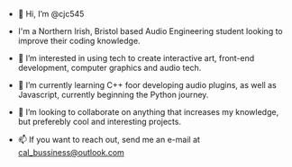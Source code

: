 - 👋 Hi, I’m @cjc545
- I'm a Northern Irish, Bristol based Audio Engineering student looking to improve their coding knowledge.

- 👀 I’m interested in using tech to create interactive art, front-end development, computer graphics and audio tech.

- 🌱 I’m currently learning C++ foor developing audio plugins, as well as Javascript, currently beginning the Python journey.

- 💞️ I’m looking to collaborate on anything that increases my knowledge, but preferebly cool and interesting projects.

- 📫 If you want to reach out, send me an e-mail at cal_bussiness@outlook.com

<!---
cjc545/cjc545 is a ✨ special ✨ repository because its `README.md` (this file) appears on your GitHub profile.
You can click the Preview link to take a look at your changes.
--->
